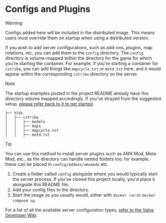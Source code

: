 # Configs and Plugins

> [!WARNING]  
> Configs added here will be included in the distributed image. This means users must override them on startup when using a distributed version.

If you wish to add server configurations, such as add-ons, plugins, map rotations, etc, you can add them to the `config` directory. The `config` directory is volume-mapped within the directory for the game for which you're starting the container. For example, if you're starting a container for `cstrike`, you can add things like `mapcycle.txt` or `motd.txt` here, and it would appear within the corresponding `cstrike` directory on the server.

> [!NOTE]  
> The startup examples posted in the project README already have this directory volume mapped accordingly. If you've strayed from the suggested setup, [please refer back to it to get started](../../README.md).

```
├── hlds
│   ├── cstrike
│   │   ├── models
│   │   ├── maps
│   │   ├── mapcycle.txt
│   │   ├── motd.txt
```

> [!TIP]  
> You can use this method to install server plugins such as AMX Mod, Meta Mod, etc., as the directory can handle nested folders too; for example, these can be placed in `config/addons/amxmodx` etc.

1. Create a folder called `config` alongside where you would typically start the server process. If you've cloned this project locally, you'd place it alongside this README file.
2. Add your config files to the directory.
3. Start the image as you usually would, either with `docker run` or `docker compose up`.

For a list of all the available server configuration types, [refer to the Valve Developer Wiki](https://developer.valvesoftware.com/wiki/Main_Page).
